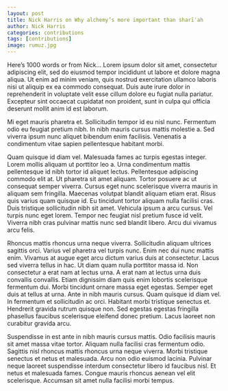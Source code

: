 ```yaml
---
layout: post
title: Nick Harris on Why alchemy’s more important than sharīʿah
author: Nick Harris
categories: contributions
tags: [contributions]
image: rumuz.jpg
---
```

Here’s 1000 words or from Nick...     Lorem ipsum dolor sit amet, consectetur adipiscing elit, sed do eiusmod tempor incididunt ut labore et dolore magna aliqua. Ut enim ad minim veniam, quis nostrud exercitation ullamco laboris nisi ut aliquip ex ea commodo consequat. Duis aute irure dolor in reprehenderit in voluptate velit esse cillum dolore eu fugiat nulla pariatur. Excepteur sint occaecat cupidatat non proident, sunt in culpa qui officia deserunt mollit anim id est laborum.

Mi eget mauris pharetra et. Sollicitudin tempor id eu nisl nunc. Fermentum odio eu feugiat pretium nibh. In nibh mauris cursus mattis molestie a. Sed viverra ipsum nunc aliquet bibendum enim facilisis. Venenatis a condimentum vitae sapien pellentesque habitant morbi.

Quam quisque id diam vel. Malesuada fames ac turpis egestas integer. Lorem mollis aliquam ut porttitor leo a. Urna condimentum mattis pellentesque id nibh tortor id aliquet lectus. Pellentesque adipiscing commodo elit at. Ut pharetra sit amet aliquam. Tortor posuere ac ut consequat semper viverra. Cursus eget nunc scelerisque viverra mauris in aliquam sem fringilla. Maecenas volutpat blandit aliquam etiam erat. Risus quis varius quam quisque id. Eu tincidunt tortor aliquam nulla facilisi cras. Duis tristique sollicitudin nibh sit amet. Vehicula ipsum a arcu cursus. Vel turpis nunc eget lorem. Tempor nec feugiat nisl pretium fusce id velit. Viverra nibh cras pulvinar mattis nunc sed blandit libero. Arcu dui vivamus arcu felis.

Rhoncus mattis rhoncus urna neque viverra. Sollicitudin aliquam ultrices sagittis orci. Varius vel pharetra vel turpis nunc. Enim nec dui nunc mattis enim. Vivamus at augue eget arcu dictum varius duis at consectetur. Lacus sed viverra tellus in hac. Ut diam quam nulla porttitor massa id. Non consectetur a erat nam at lectus urna. A erat nam at lectus urna duis convallis convallis. Etiam dignissim diam quis enim lobortis scelerisque fermentum dui. Morbi tincidunt ornare massa eget egestas. Semper eget duis at tellus at urna. Ante in nibh mauris cursus. Quam quisque id diam vel. In fermentum et sollicitudin ac orci. Habitant morbi tristique senectus et. Hendrerit gravida rutrum quisque non. Sed egestas egestas fringilla phasellus faucibus scelerisque eleifend donec pretium. Lacus laoreet non curabitur gravida arcu.

Suspendisse in est ante in nibh mauris cursus mattis. Odio facilisis mauris sit amet massa vitae tortor. Aliquam nulla facilisi cras fermentum odio. Sagittis nisl rhoncus mattis rhoncus urna neque viverra. Morbi tristique senectus et netus et malesuada. Arcu non odio euismod lacinia. Pulvinar neque laoreet suspendisse interdum consectetur libero id faucibus nisl. Et netus et malesuada fames. Congue mauris rhoncus aenean vel elit scelerisque. Accumsan sit amet nulla facilisi morbi tempus.

